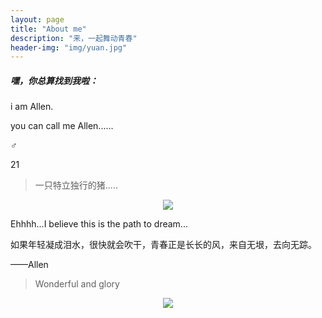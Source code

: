 ```yaml
---
layout: page
title: "About me"
description: "来，一起舞动青春"
header-img: "img/yuan.jpg"
---
```


##### 嘿，你总算找到我啦：

i am Allen.

you can call me Allen......

♂

21

> 一只特立独行的猪.....

<center>
    <p><img src="http://ww4.sinaimg.cn/mw690/0065PbKCgw1fa5gsn67fpj311s0schdt.jpg" align="center"></p>
</center>

Ehhhh...I believe this is the path to dream...

如果年轻凝成泪水，很快就会吹干，青春正是长长的风，来自无垠，去向无踪。

——Allen


> Wonderful and glory

<center>
    <p><img src="http://dreamofbook.qiniudn.com/hacker.png" align="center"></p>
</center>
